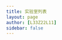 ```yaml
---
title: 实验室列表
layout: page
author: [L33Z22L11]
sidebar: false
---
```


<script setup>
import CoderGuild from "/.vitepress/components/unique/CoderGuild.vue";
import LabList from "/.vitepress/components/unique/LabList.vue";
</script>

<LabList><CoderGuild /></LabList>

<style>
.VPPage {
    padding: 0 5%;
}

@media (min-width: 83em) {
    .VPPage {
        padding: 0 10%;
    }
}
</style>
